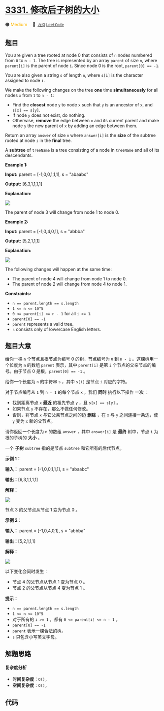 # [3331. 修改后子树的大小](https://2xiao.github.io/leetcode-js/problem/3331.html)

🟠 <font color=#ffb800>Medium</font>&emsp; 🔗&ensp;[`力扣`](https://leetcode.cn/problems/find-subtree-sizes-after-changes) [`LeetCode`](https://leetcode.com/problems/find-subtree-sizes-after-changes)

## 题目

You are given a tree rooted at node 0 that consists of `n` nodes numbered from
`0` to `n - 1`. The tree is represented by an array `parent` of size `n`,
where `parent[i]` is the parent of node `i`. Since node 0 is the root,
`parent[0] == -1`.

You are also given a string `s` of length `n`, where `s[i]` is the character
assigned to node `i`.

We make the following changes on the tree **one** time **simultaneously** for
all nodes `x` from `1` to `n - 1`:

  * Find the **closest** node `y` to node `x` such that `y` is an ancestor of `x`, and `s[x] == s[y]`.
  * If node `y` does not exist, do nothing.
  * Otherwise, **remove** the edge between `x` and its current parent and make node `y` the new parent of `x` by adding an edge between them.

Return an array `answer` of size `n` where `answer[i]` is the **size** of the
subtree rooted at node `i` in the **final** tree.

A **subtree** of `treeName` is a tree consisting of a node in `treeName` and
all of its descendants.



**Example 1:**

**Input:** parent = [-1,0,0,1,1,1], s = "abaabc"

**Output:** [6,3,1,1,1,1]

**Explanation:**

![](https://assets.leetcode.com/uploads/2024/08/15/graphex1drawio.png)

The parent of node 3 will change from node 1 to node 0.

**Example 2:**

**Input:** parent = [-1,0,4,0,1], s = "abbba"

**Output:** [5,2,1,1,1]

**Explanation:**

![](https://assets.leetcode.com/uploads/2024/08/20/exgraph2drawio.png)

The following changes will happen at the same time:

  * The parent of node 4 will change from node 1 to node 0.
  * The parent of node 2 will change from node 4 to node 1.



**Constraints:**

  * `n == parent.length == s.length`
  * `1 <= n <= 10^5`
  * `0 <= parent[i] <= n - 1` for all `i >= 1`.
  * `parent[0] == -1`
  * `parent` represents a valid tree.
  * `s` consists only of lowercase English letters.


## 题目大意

给你一棵 `n` 个节点且根节点为编号 0 的树，节点编号为 `0` 到 `n - 1` 。这棵树用一个长度为 `n` 的数组 `parent` 表示，其中
`parent[i]` 是第 `i` 个节点的父亲节点的编号。由于节点 0 是根，`parent[0] == -1` 。

给你一个长度为 `n` 的字符串 `s` ，其中 `s[i]` 是节点 `i` 对应的字符。

对于节点编号从 `1` 到 `n - 1` 的每个节点 `x` ，我们 **同时** 执行以下操作 **一次**  ：

  * 找到距离节点 `x` **最近**  的祖先节点 `y` ，且 `s[x] == s[y]` 。
  * 如果节点 `y` 不存在，那么不做任何修改。
  * 否则，将节点 `x` 与它父亲节点之间的边 **删除**  ，在 `x` 与 `y` 之间连接一条边，使 `y` 变为 `x` 新的父节点。

请你返回一个长度为 `n` 的数组 `answer` ，其中 `answer[i]` 是 **最终**  树中，节点 `i` 为根的子树的 **大小**
。

一个 **子树**  `subtree` 指的是节点 `subtree` 和它所有的后代节点。



**示例 1：**

**输入：** parent = [-1,0,0,1,1,1], s = "abaabc"

**输出：**[6,3,1,1,1,1]

**解释：**

![](https://assets.leetcode.com/uploads/2024/08/15/graphex1drawio.png)

节点 3 的父节点从节点 1 变为节点 0 。

**示例 2：**

**输入：** parent = [-1,0,4,0,1], s = "abbba"

**输出：**[5,2,1,1,1]

**解释：**

![](https://assets.leetcode.com/uploads/2024/08/20/exgraph2drawio.png)

以下变化会同时发生：

  * 节点 4 的父节点从节点 1 变为节点 0 。
  * 节点 2 的父节点从节点 4 变为节点 1 。



**提示：**

  * `n == parent.length == s.length`
  * `1 <= n <= 10^5`
  * 对于所有的 `i >= 1` ，都有 `0 <= parent[i] <= n - 1` 。
  * `parent[0] == -1`
  * `parent` 表示一棵合法的树。
  * `s` 只包含小写英文字母。


## 解题思路

#### 复杂度分析

- **时间复杂度**：`O()`，
- **空间复杂度**：`O()`，

## 代码

```javascript

```